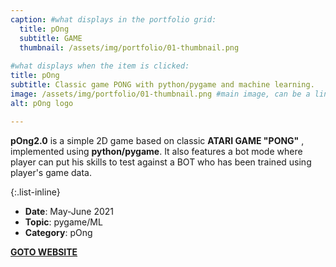 ```yaml
---
caption: #what displays in the portfolio grid:
  title: pOng
  subtitle: GAME
  thumbnail: /assets/img/portfolio/01-thumbnail.png
  
#what displays when the item is clicked:
title: pOng
subtitle: Classic game PONG with python/pygame and machine learning.
image: /assets/img/portfolio/01-thumbnail.png #main image, can be a link or a file in assets/img/portfolio
alt: pOng logo

---
```

**pOng2.0** is a simple 2D game based on classic **ATARI GAME "PONG"** , implemented using **python/pygame**. It also features a bot mode where player can put his skills to test against a BOT who has been trained using player's game data. 

{:.list-inline}
- **Date**: May-June 2021
- **Topic**: pygame/ML
- **Category**: pOng

[**GOTO WEBSITE**](https://yasirahmadx.github.io/pOng)

